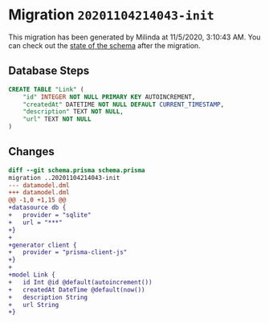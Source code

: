 # Migration `20201104214043-init`

This migration has been generated by Milinda at 11/5/2020, 3:10:43 AM.
You can check out the [state of the schema](./schema.prisma) after the migration.

## Database Steps

```sql
CREATE TABLE "Link" (
    "id" INTEGER NOT NULL PRIMARY KEY AUTOINCREMENT,
    "createdAt" DATETIME NOT NULL DEFAULT CURRENT_TIMESTAMP,
    "description" TEXT NOT NULL,
    "url" TEXT NOT NULL
)
```

## Changes

```diff
diff --git schema.prisma schema.prisma
migration ..20201104214043-init
--- datamodel.dml
+++ datamodel.dml
@@ -1,0 +1,15 @@
+datasource db {
+	provider = "sqlite"
+	url = "***"
+}
+
+generator client {
+	provider = "prisma-client-js"
+}
+
+model Link {
+	id Int @id @default(autoincrement())
+	createdAt DateTime @default(now())
+	description String
+	url String
+}
```


